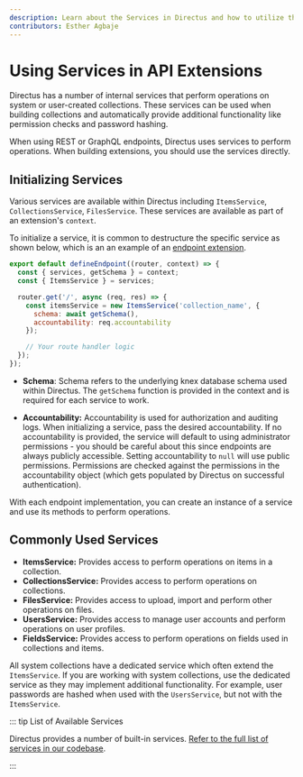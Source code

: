 ```yaml
---
description: Learn about the Services in Directus and how to utilize them when building extensions.
contributors: Esther Agbaje
---
```


# Using Services in API Extensions

Directus has a number of internal services that perform operations on system or user-created collections. These services
can be used when building collections and automatically provide additional functionality like permission checks and
password hashing.

When using REST or GraphQL endpoints, Directus uses services to perform operations. When building extensions, you should
use the services directly.

## Initializing Services

Various services are available within Directus including `ItemsService`, `CollectionsService`, `FilesService`. These services are available as part of an extension's `context`. 

To initialize a service, it is common to destructure the specific service as
shown below, which is an an example of an [endpoint extension](/extensions/endpoints).


```js
export default defineEndpoint((router, context) => {
  const { services, getSchema } = context;
  const { ItemsService } = services;

  router.get('/', async (req, res) => {
    const itemsService = new ItemsService('collection_name', {
      schema: await getSchema(),
      accountability: req.accountability
    });

    // Your route handler logic
  });
});
```

- **Schema**: Schema refers to the underlying knex database schema used within Directus. The `getSchema` function is provided in the context and is required for each service to work. 

- **Accountability:** Accountability is used for authorization and auditing logs. When initializing a service, pass the desired accountability. If no accountability is provided, the service will default to using administrator permissions - you should be careful about this since endpoints are always publicly accessible.  Setting accountability to `null` will use public permissions. Permissions are checked against the permissions in the accountability object (which gets populated by Directus on successful authentication).

With each endpoint implementation, you can create an instance of a service and use its methods to perform operations.

## Commonly Used Services

- **ItemsService:** Provides access to perform operations on items in a collection.
- **CollectionsService:** Provides access to perform operations on collections.
- **FilesService:** Provides access to upload, import and perform other operations on files.
- **UsersService:** Provides access to manage user accounts and perform operations on user profiles.
- **FieldsService:** Provides access to perform operations on fields used in collections and items.

All system collections have a dedicated service which often extend the `ItemsService`. If you are working with system
collections, use the dedicated service as they may implement additional functionality. For example, user passwords are
hashed when used with the `UsersService`, but not with the `ItemsService`.

::: tip List of Available Services

Directus provides a number of built-in services.
[Refer to the full list of services in our codebase](https://github.com/directus/directus/tree/main/api/src/services).

:::
